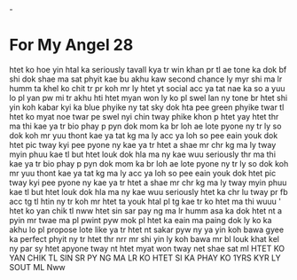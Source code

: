 -<!DOCTYPE html>
<html>
<title>Only One For Htet<3</title>
</head>
<body background="myh.jpg">
<h1>For My Angel 28 </h1>
<p>
htet ko hoe yin htal ka seriously tavall kya tr win khan pr tl ae tone ka dok bf shi dok shae ma sat phyit kae bu akhu kaw second chance ly myr shi ma lr humm ta khel ko chit tr pr koh mr ly htet yt social acc ya tat nae ka so a yuu lo pl yan pw mi tr akhu hti htet myan won ly ko pl swel lan ny tone br htet shi yin koh kabar kyi ka blue phyike ny tat sky dok hta pee green phyike twar tl htet ko myat noe twar pe swel nyi chin tway phike khon p htet yay 
htet thr ma thi kae ya tr bio phay p pyn dok mom ka br loh ae lote pyone ny tr ly so dok koh mr yuu thont kae ya tat kg ma ly acc ya loh so pee eain youk dok htet pic tway kyi pee pyone ny kae ya tr htet a shae mr chr kg ma ly tway myin phuu kae tl but htet louk dok hla ma ny kae wuu seriously 
 thr ma thi kae ya tr bio phay p pyn dok mom ka br loh ae lote pyone ny tr ly so dok koh mr yuu thont kae ya tat kg ma ly acc ya loh so pee eain youk dok htet pic tway kyi pee pyone ny kae ya tr htet a shae mr chr kg ma ly tway myin phuu kae tl but htet louk dok hla ma ny kae wuu seriously 
htet ka chr lu tway pr fb acc tg tl htin ny tr koh mr htet ta youk htal pl tg kae tr ko htet ma thi wuuu '
htet ko yan chik  tl nww htet sin sar pay ng ma lr humm asa ka dok htet nt a pyin mr twae ma pl pwint pyw mok pl htet ka eain ma paing dok ly ko ka akhu lo pl propose lote like ya tr htet nt sakar pyw ny ya yin koh bawa gyee ka perfect phyit ny tr htet thr nrr mr shi yin ly koh bawa mr bl louk khat kel ny par sy htet apyone tway nt htet myat won tway net shae sat ml 
HTET KO YAN CHIK TL SIN SR PY NG MA LR KO HTET SI KA PHAY KO 1YRS KYR LY SOUT ML Nww
</p>

</body>
</html>
